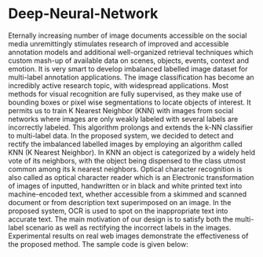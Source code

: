 # Deep-Neural-Network
Eternally increasing number of image documents accessible on the social media unremittingly stimulates research of improved and accessible annotation models and additional well-organized retrieval techniques which custom mash-up of available data on scenes, objects, events, context and emotion. It is very smart to develop imbalanced labelled image dataset for multi-label annotation applications. The image classification has become an incredibly active research topic, with widespread applications. Most methods for visual recognition are fully supervised, as they make use of bounding boxes or pixel wise segmentations to locate objects of interest. It permits us to train K Nearest Neighbor (KNN) with images from social networks where images are only weakly labeled with several labels are incorrectly labeled. This algorithm prolongs and extends the k-NN classifier to multi-label data. In the proposed system, we decided to detect and rectify the imbalanced  labelled images by employing an algorithm called KNN (K Nearest Neighbor). In KNN an object is categorized by a widely held vote of its neighbors, with the object being dispensed to the class utmost common among its k nearest neighbors. Optical character recognition is also called as optical character reader which is an Electronic transformation of images of inputted, handwritten or in black and white printed text into machine-encoded text, whether accessible from a skimmed and scanned document or from description text superimposed on an image. In the proposed system, OCR is used to spot on the inappropriate text into accurate text. The main motivation of our design is to satisfy both the multi-label scenario as well as rectifying the incorrect labels in the images. Experimental results on real web images demonstrate the effectiveness of the proposed method. 
The sample code is given below:
